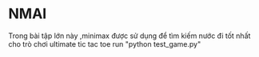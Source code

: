 # NMAI
Trong bài tập lớn này ,minimax được sử dụng để tìm kiếm nước đi tốt nhất cho trò chơi ultimate tic tac toe
run "python test_game.py"
